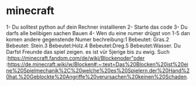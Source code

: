 # minecraft

1- Du solltest python auf dein Rechner installieren
2- Starte das code
3- Du darfs alle belibigen sachen Bauen
4- Wen du eine numer drügst von 1-5 dan komen andere gegenstende
Numer bechreibung:1 Bebeutet: Gras.2 Bebeutet: Stein.3 Bebeutet:Holz.4 Bebeutet:Dreg.5 Bebeutet:Wasser.
Du Darfst Freunde das spiel zeigen.
es ist vür 5jerige bis zu ewig.
Such :https://minecraft.fandom.com/de/wiki/Blockenoder"oder :https://de.minecraft.wiki/w/Blocken#:~:text=Das%20Blocken%20ist%20eine%20Spielmechanik%2C%20welche%20es%20Spielern,der%20Hand%20hat.%20Geblockte%20Angriffe%20verursachen%20keinen%20Schaden.
